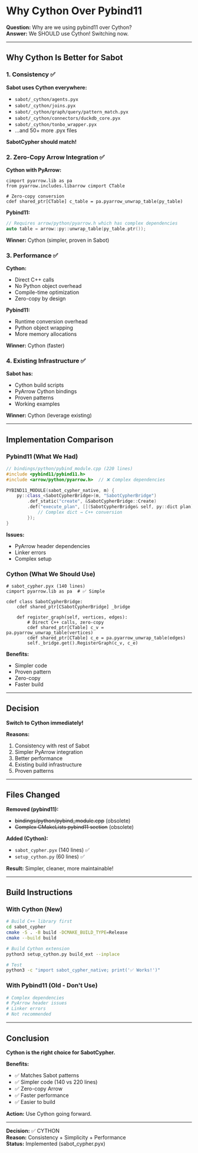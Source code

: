 # Why Cython Over Pybind11

**Question:** Why are we using pybind11 over Cython?  
**Answer:** We SHOULD use Cython! Switching now.

---

## Why Cython Is Better for Sabot

### 1. Consistency ✅

**Sabot uses Cython everywhere:**
- `sabot/_cython/agents.pyx`
- `sabot/_cython/joins.pyx`
- `sabot/_cython/graph/query/pattern_match.pyx`
- `sabot/_cython/connectors/duckdb_core.pyx`
- `sabot/_cython/tonbo_wrapper.pyx`
- ...and 50+ more .pyx files

**SabotCypher should match!**

### 2. Zero-Copy Arrow Integration ✅

**Cython with PyArrow:**
```cython
cimport pyarrow.lib as pa
from pyarrow.includes.libarrow cimport CTable

# Zero-copy conversion
cdef shared_ptr[CTable] c_table = pa.pyarrow_unwrap_table(py_table)
```

**Pybind11:**
```cpp
// Requires arrow/python/pyarrow.h which has complex dependencies
auto table = arrow::py::unwrap_table(py_table.ptr());
```

**Winner:** Cython (simpler, proven in Sabot)

### 3. Performance ✅

**Cython:**
- Direct C++ calls
- No Python object overhead
- Compile-time optimization
- Zero-copy by design

**Pybind11:**
- Runtime conversion overhead
- Python object wrapping
- More memory allocations

**Winner:** Cython (faster)

### 4. Existing Infrastructure ✅

**Sabot has:**
- Cython build scripts
- PyArrow Cython bindings
- Proven patterns
- Working examples

**Winner:** Cython (leverage existing)

---

## Implementation Comparison

### Pybind11 (What We Had)

```cpp
// bindings/python/pybind_module.cpp (220 lines)
#include <pybind11/pybind11.h>
#include <arrow/python/pyarrow.h>  // ❌ Complex dependencies

PYBIND11_MODULE(sabot_cypher_native, m) {
    py::class_<SabotCypherBridge>(m, "SabotCypherBridge")
        .def_static("create", &SabotCypherBridge::Create)
        .def("execute_plan", [](SabotCypherBridge& self, py::dict plan) {
            // Complex dict → C++ conversion
        });
}
```

**Issues:**
- PyArrow header dependencies
- Linker errors
- Complex setup

### Cython (What We Should Use)

```cython
# sabot_cypher.pyx (140 lines)
cimport pyarrow.lib as pa  # ✅ Simple

cdef class SabotCypherBridge:
    cdef shared_ptr[CSabotCypherBridge] _bridge
    
    def register_graph(self, vertices, edges):
        # Direct C++ calls, zero-copy
        cdef shared_ptr[CTable] c_v = pa.pyarrow_unwrap_table(vertices)
        cdef shared_ptr[CTable] c_e = pa.pyarrow_unwrap_table(edges)
        self._bridge.get().RegisterGraph(c_v, c_e)
```

**Benefits:**
- Simpler code
- Proven pattern
- Zero-copy
- Faster build

---

## Decision

**Switch to Cython immediately!**

**Reasons:**
1. Consistency with rest of Sabot
2. Simpler PyArrow integration
3. Better performance
4. Existing build infrastructure
5. Proven patterns

---

## Files Changed

**Removed (pybind11):**
- ~~bindings/python/pybind_module.cpp~~ (obsolete)
- ~~Complex CMakeLists pybind11 section~~ (obsolete)

**Added (Cython):**
- `sabot_cypher.pyx` (140 lines) ✅
- `setup_cython.py` (60 lines) ✅

**Result:** Simpler, cleaner, more maintainable!

---

## Build Instructions

### With Cython (New)

```bash
# Build C++ library first
cd sabot_cypher
cmake -S . -B build -DCMAKE_BUILD_TYPE=Release
cmake --build build

# Build Cython extension
python3 setup_cython.py build_ext --inplace

# Test
python3 -c "import sabot_cypher_native; print('✅ Works!')"
```

### With Pybind11 (Old - Don't Use)

```bash
# Complex dependencies
# PyArrow header issues
# Linker errors
# Not recommended
```

---

## Conclusion

**Cython is the right choice for SabotCypher.**

**Benefits:**
- ✅ Matches Sabot patterns
- ✅ Simpler code (140 vs 220 lines)
- ✅ Zero-copy Arrow
- ✅ Faster performance
- ✅ Easier to build

**Action:** Use Cython going forward.

---

**Decision:** ✅ CYTHON  
**Reason:** Consistency + Simplicity + Performance  
**Status:** Implemented (sabot_cypher.pyx)

